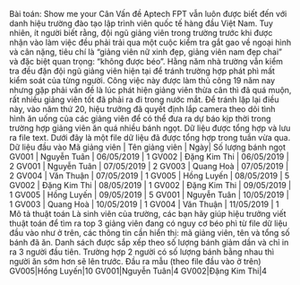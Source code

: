 Bài toán: Show me your Cân
Vấn đề
Aptech FPT vẫn luôn được biết đến với danh hiệu trường đào tạo lập trình
viên quốc tế hàng đầu Việt Nam. Tuy nhiên, ít người biết rằng, đội ngũ
giảng viên trong trường trước khi được nhận vào làm việc đều phải trải qua
một cuộc kiểm tra gắt gao về ngoại hình và cân nặng, tiêu chí là “giảng
viên nữ xinh đẹp, giảng viên nam đẹp chai” và đặc biệt quan trọng: “không
được béo”. Hằng năm nhà trường vẫn kiểm tra đều đặn đội ngũ giảng viên
hiện tại để tránh trường hợp phát phì mất kiểm soát của từng người. Công
việc này được làm thủ công 19 năm nay nhưng gặp phải vấn đề là lúc phát
hiện giảng viên thừa cân thì đã quá muộn, rất nhiều giảng viên tốt đã phải
ra đi trong nước mắt. Ðể tránh lặp lại điều này, vào năm thứ 20, hiệu
trưởng đã quyết định lắp camera theo dõi tình hình ăn uống của các giảng
viên để có thể đưa ra dự báo kịp thời trong trường hợp giảng viên ăn quá
nhiều bánh ngọt. Dữ liệu được tổng hợp và lưu ra file text. Dưới đây là một
file dữ liệu đã được tổng hợp trong tuần vừa qua.
Dữ liệu đầu vào
Mã giảng viên | Tên giảng viên | Ngày| Số lượng bánh ngọt
GV001 | Nguyễn Tuân | 06/05/2019 | 1
GV002 | Ðặng Kim Thi | 06/05/2019 | 2
GV001 | Nguyễn Tuân | 07/05/2019 | 2
GV003 | Quang Hoà | 07/05/2019 | 2
GV004 | Văn Thuận | 07/05/2019 | 1
GV005 | Hồng Luyến | 08/05/2019 | 5
GV002 | Ðặng Kim Thi | 08/05/2019 | 1
GV002 | Ðặng Kim Thi | 09/05/2019 | 1
GV005 | Hồng Luyến | 09/05/2019 | 5
GV001 | Nguyễn Tuân | 10/05/2019 | 1
GV003 | Quang Hoà | 10/05/2019 | 1
GV004 | Văn Thuận | 11/05/2019 | 1
Mô tả thuật toán
Là sinh viên của trường, các bạn hãy giúp hiệu trưởng viết thuật toán để
tìm ra top 3 giảng viên đang có nguy cơ béo phì từ file dữ liệu đầu vào như
ở trên, các thông tin cần hiển thị: mã giảng viên, tên và tổng số bánh đã
ăn. Danh sách được sắp xếp theo số lượng bánh giảm dần và chỉ in ra 3 
người đầu tiên. Trường hợp 2 người có số lượng bánh bằng nhau thì người
ăn sớm hơn sẽ lên trước.
Ðầu ra mẫu (theo file đầu vào ở trên)
GV005|Hồng Luyến|10
GV001|Nguyễn Tuân|4
GV002|Ðặng Kim Thi|4

